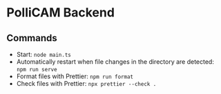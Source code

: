 # PolliCAM Backend

## Commands

- Start: `node main.ts`
- Automatically restart when file changes in the directory are detected: `npm run serve`
- Format files with Prettier: `npm run format`
- Check files with Prettier: `npx prettier --check .`

